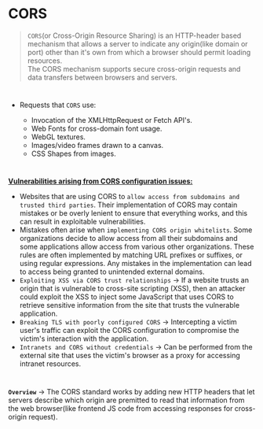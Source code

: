 # CORS

> `CORS`(or Cross-Origin Resource Sharing) is an HTTP-header based mechanism that allows a server to indicate any origin(like domain or port) other than it's own from which a browser should permit loading resources.<br> The CORS mechanism supports secure cross-origin requests and data transfers between browsers and servers.

#

- Requests that `CORS` use:

  - Invocation of the XMLHttpRequest or Fetch API's.
  - Web Fonts for cross-domain font usage.
  - WebGL textures.
  - Images/video frames drawn to a canvas.
  - CSS Shapes from images.

#
[**Vulnerabilities arising from CORS configuration issues:**](https://portswigger.net/web-security/cors)
- Websites that are using CORS to `allow access from subdomains and trusted third parties`. Their implementation of CORS may contain mistakes or be overly lenient to ensure that everything works, and this can result in exploitable vulnerabilities.
- Mistakes often arise when `implementing CORS origin whitelists`. Some organizations decide to allow access from all their subdomains and some applications allow access from various other organizations. These rules are often implemented by matching URL prefixes or suffixes, or using regular expressions. Any mistakes in the implementation can lead to access being granted to unintended external domains.
- `Exploiting XSS via CORS trust relationships` -> If a website trusts an origin that is vulnerable to cross-site scripting (XSS), then an attacker could exploit the XSS to inject some JavaScript that uses CORS to retrieve sensitive information from the site that trusts the vulnerable application.
- `Breaking TLS with poorly configured CORS` -> Intercepting a victim user's traffic can exploit the CORS configuration to compromise the victim's interaction with the application.
- `Intranets and CORS without credentials` -> Can be performed from the external site that uses the victim's browser as a proxy for accessing intranet resources.

#
**`Overview`** -> The CORS standard works by adding new HTTP headers that let servers describe which origin are premitted to read that information from the web browser(like frontend JS code from accessing responses for cross-origin request).


